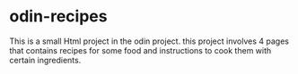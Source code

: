 # odin-recipes
This is a small Html project in the odin project.
this project involves 4 pages that contains recipes for some food and instructions to cook them with certain ingredients.